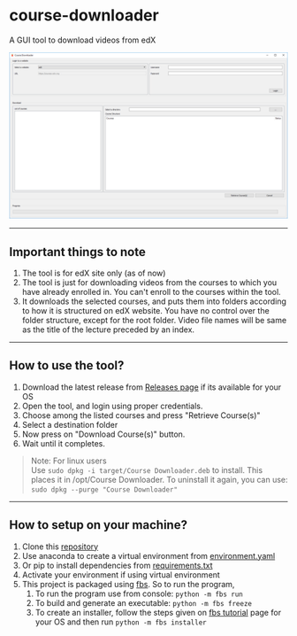 # course-downloader
A GUI tool to download videos from edX

![Course Downloader](docs/img/CourseDownloader.PNG)

---

## Important things to note
1. The tool is for edX site only (as of now)
2. The tool is just for downloading videos from the courses to which you have already enrolled in. You can't enroll to the courses within the tool.
3. It downloads the selected courses, and puts them into folders according to how it is structured on edX website. You have no control over the folder structure, except for the root folder. Video file names will be same as the title of the lecture preceded by an index.

---

## How to use the tool?
1. Download the latest release from [Releases page](https://github.com/Suhas-G/course-downloader/releases) if its available for your OS
2. Open the tool, and login using proper credentials.
3. Choose among the listed courses and press "Retrieve Course(s)"
4. Select a destination folder
5. Now press on "Download Course(s)" button.
6. Wait until it completes.

>Note: For linux users <br>
> Use ```sudo dpkg -i target/Course Downloader.deb``` to install. This places it in /opt/Course Downloader. To uninstall it again, you can use: `sudo dpkg --purge "Course Downloader"`

---

## How to setup on your machine?
1. Clone this [repository](https://github.com/Suhas-G/course-downloader.git)
2. Use anaconda to create a virtual environment from [environment.yaml](environment.yaml)
3. Or pip to install dependencies from [requirements.txt](requirements.txt)
4. Activate your environment if using virtual environment
5. This project is packaged using [fbs](https://github.com/mherrmann/fbs). So to run the program,
   1. To run the program use from console: ```python -m fbs run```
   2. To build and generate an executable: ```python -m fbs freeze```
   3. To create an installer, follow the steps given on [fbs tutorial](https://github.com/mherrmann/fbs-tutorial#creating-an-installer) page for your OS and then run ```python -m fbs installer```


